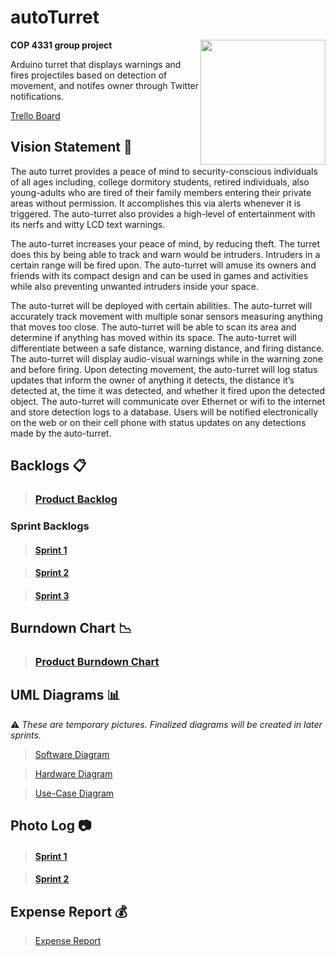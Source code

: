 # autoTurret
<img src="http://i.imgur.com/Xpgi1Kr.png" width=200px align="right">

**COP 4331 group project**

Arduino turret that displays warnings and fires projectiles based on detection of movement, and notifes owner through Twitter notifications.

[Trello Board](https://trello.com/b/luyqSuYz/sprint-1)

## Vision Statement :eyes:
The auto turret provides a peace of mind to security-conscious individuals of all ages including, college dormitory students, retired individuals, also young-adults who are tired of their family members entering their private areas without permission. It accomplishes this via alerts whenever it is triggered. The auto-turret also provides a high-level of entertainment with its nerfs and witty LCD text warnings.

The auto-turret increases your peace of mind, by reducing theft. The turret does this by being able to track and warn would be intruders.  Intruders in a certain range will be fired upon. The auto-turret will amuse its owners and friends with its compact design and can be used in games and activities while also preventing unwanted intruders inside your space.

The auto-turret will be deployed with certain abilities. The auto-turret will accurately track movement with multiple sonar sensors measuring anything that moves too close. The auto-turret will be able to scan its area and determine if anything has moved within its space. The auto-turret will differentiate between a safe distance, warning distance, and firing distance. The auto-turret will display audio-visual warnings while in the warning zone and before firing. Upon detecting movement, the auto-turret will log status updates that inform the owner of anything it detects, the distance it’s detected at, the time it was detected, and whether it fired upon the detected object. The auto-turret will communicate over Ethernet or wifi to the internet and store detection logs to a database. Users will be notified electronically on the web or on their cell phone with status updates on any detections made by the auto-turret.

## Backlogs :clipboard:
> ### [Product Backlog](https://docs.google.com/spreadsheets/d/1wluYYgCOdaX1pvJ_lkLELNqbrbs4exp3XYB5FKDbiwQ/edit?usp=sharing) 

### Sprint Backlogs
> #### [Sprint 1](https://docs.google.com/spreadsheets/d/1wluYYgCOdaX1pvJ_lkLELNqbrbs4exp3XYB5FKDbiwQ/edit?ts=593b1dca#gid=1843836899)

> #### [Sprint 2](https://docs.google.com/spreadsheets/d/1wluYYgCOdaX1pvJ_lkLELNqbrbs4exp3XYB5FKDbiwQ/edit?ts=593b1dca#gid=2128107892)

> #### [Sprint 3](https://docs.google.com/spreadsheets/d/1wluYYgCOdaX1pvJ_lkLELNqbrbs4exp3XYB5FKDbiwQ/edit?ts=593b1dca#gid=578824550)


## Burndown Chart :chart_with_downwards_trend:
> ### [Product Burndown Chart](https://docs.google.com/spreadsheets/d/1wluYYgCOdaX1pvJ_lkLELNqbrbs4exp3XYB5FKDbiwQ/edit?usp=sharing)

## UML Diagrams :bar_chart:
:warning: *These are temporary pictures. Finalized diagrams will be created in later sprints.*

> [Software Diagram](https://raw.githubusercontent.com/raforero/autonomous-turret/master/Photo_Log/Assorted%20UML.jpg)

> [Hardware Diagram](https://raw.githubusercontent.com/raforero/autonomous-turret/master/Photo_Log/Turret%20UML.jpg)

> [Use-Case Diagram](https://raw.githubusercontent.com/raforero/autonomous-turret/master/Photo_Log/Use-Case%20Diagram.jpg)

## Photo Log :camera:
> #### [Sprint 1](https://drive.google.com/drive/folders/0B_K0lYAFjuCgelZNa2JibEVWbjg)

> #### [Sprint 2](https://drive.google.com/drive/folders/0B_K0lYAFjuCgOGpHcUMzZXVzTm8)

## Expense Report :moneybag:
> [Expense Report](https://docs.google.com/spreadsheets/d/1CcWzhmxmHYezIC98jgXHLFN2w0XMIJUq4YqEYpALn0Q/edit?usp=sharing)
